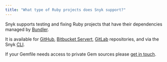 ```yaml
---
title: "What type of Ruby projects does Snyk support?"
---
```

Snyk supports testing and fixing Ruby projects that have their dependencies managed by [Bundler](https://bundler.io/).

It is available for [GitHub](/docs/github), [Bitbucket Servert](/docs/bitbucket-server), [GitLab](/docs/gitlab) repositories, and via the Snyk [CLI](/docs/using-snyk/).

If your Gemfile needs access to private Gem sources please [get in touch](mailto:support@snyk.io).
